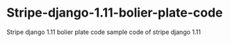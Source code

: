 # Stripe-django-1.11-bolier-plate-code
Stripe django 1.11 bolier plate code
sample code of stripe django 1.11
